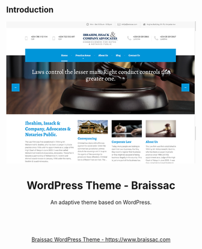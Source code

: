 ## Introduction

![cover](./screenshot.jpg)

<div align="center">
    <h1>WordPress Theme - Braissac</h1>
    <p>An adaptive theme based on WordPress.</p>
    <br><br>
    <br><br>
    <a href="https://www.braissac.com" target="_blank">Braissac WordPress Theme - https://www.braissac.com</a>
</div>